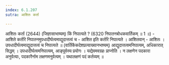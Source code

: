 ```yaml
---
index: 6.1.207
sutra: आशितः कर्ता

---
```

 आशितः कर्ता (2644) (जिज्ञासाभाष्यम्) किं निपात्यते ? (6320 निपातनबोधकवार्तिकम् ॥ 1 ॥) - आशिते कर्तरि निपातनमुपधादीर्घत्वमाद्युदात्तत्वं च - आशित इति कर्तरि निपात्यते । आशितवान्  -  आशितः । उपधादीर्घत्वमाद्युदात्तत्वं च निपात्यते ॥ (वार्तिकैकदेशप्रत्याख्यानभाष्यम्) आद्युदात्तत्वमनिपात्यम्, अधिकारात् सिद्धम् । उपधादीर्घत्वमनिपात्यम्, आङ्पूर्वस्य प्रयोगः । यद्येवमवग्रहः प्राप्नोति । न लक्षणेन पदकारा अनुर्वत्याः, पदकारैर्नाम लक्षणमनुर्वत्यम् । यथालक्षणं पदं कर्तव्यम् ॥ 